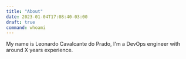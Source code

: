 ```yaml
---
title: "About"
date: 2023-01-04T17:08:40-03:00
draft: true
command: whoami
---
```


My name is Leonardo Cavalcante do Prado, I'm a DevOps engineer with around X years experience.
